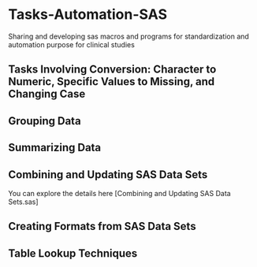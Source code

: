 # Tasks-Automation-SAS
Sharing and developing sas macros and programs for standardization and automation purpose for clinical studies

## Tasks Involving Conversion: Character to Numeric, Specific Values to Missing, and Changing Case

## Grouping Data

## Summarizing Data

## Combining and Updating SAS Data Sets 
You can explore the details here [Combining and Updating SAS Data Sets.sas]

## Creating Formats from SAS Data Sets

## Table Lookup Techniques
